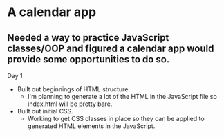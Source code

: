 # A calendar app

## Needed a way to practice JavaScript classes/OOP and figured a calendar app would provide some opportunities to do so.

Day 1
* Built out beginnings of HTML structure.
    * I'm planning to generate a lot of the HTML in the JavaScript file so index.html will be pretty bare.
* Built out initial CSS.
    * Working to get CSS classes in place so they can be applied to generated HTML elements in the JavaScript.